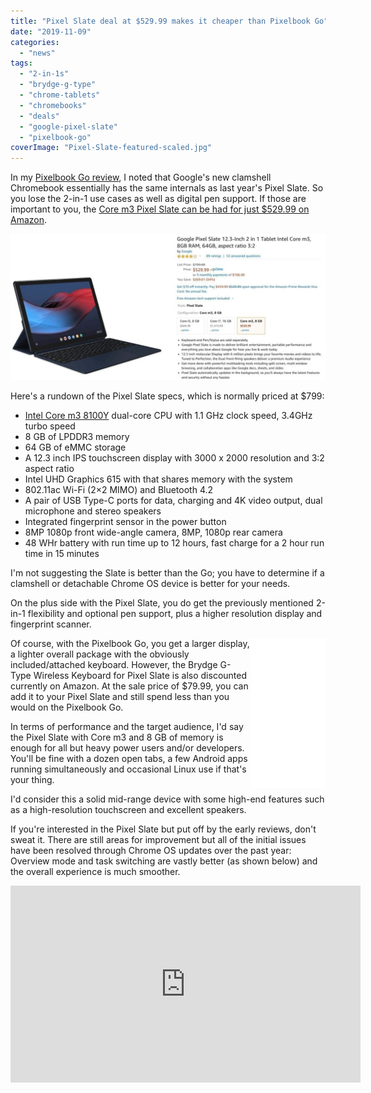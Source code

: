 ```yaml
---
title: "Pixel Slate deal at $529.99 makes it cheaper than Pixelbook Go"
date: "2019-11-09"
categories: 
  - "news"
tags: 
  - "2-in-1s"
  - "brydge-g-type"
  - "chrome-tablets"
  - "chromebooks"
  - "deals"
  - "google-pixel-slate"
  - "pixelbook-go"
coverImage: "Pixel-Slate-featured-scaled.jpg"
---
```


In my [Pixelbook Go review](https://www.aboutchromebooks.com/news/pixelbook-go-review-a-premium-price-validated-by-a-premium-device/), I noted that Google's new clamshell Chromebook essentially has the same internals as last year's Pixel Slate. So you lose the 2-in-1 use cases as well as digital pen support. If those are important to you, the [Core m3 Pixel Slate can be had for just $529.99 on Amazon](https://www.amazon.com/Google-Pixel-12-3-Inch-Tablet-aspect/dp/B07JWCHWRM/).

[![](images/Screenshot-2019-11-09-at-9.19.40-AM-1-1024x476-1.jpg)](https://www.amazon.com/Google-Pixel-12-3-Inch-Tablet-aspect/dp/B07JWCHWRM/)

Here's a rundown of the Pixel Slate specs, which is normally priced at $799:

- [Intel Core m3 8100Y](https://ark.intel.com/content/www/us/en/ark/products/185282/intel-core-m3-8100y-processor-4m-cache-up-to-3-40-ghz.html) dual-core CPU with 1.1 GHz clock speed, 3.4GHz turbo speed
- 8 GB of LPDDR3 memory
- 64 GB of eMMC storage
- A 12.3 inch IPS touchscreen display with 3000 x 2000 resolution and 3:2 aspect ratio
- Intel UHD Graphics 615 with that shares memory with the system
- 802.11ac Wi-Fi (2×2 MIMO) and Bluetooth 4.2
- A pair of USB Type-C ports for data, charging and 4K video output, dual microphone and stereo speakers
- Integrated fingerprint sensor in the power button
- 8MP 1080p front wide-angle camera, 8MP, 1080p rear camera
- 48 WHr battery with run time up to 12 hours, fast charge for a 2 hour run time in 15 minutes

I'm not suggesting the Slate is better than the Go; you have to determine if a clamshell or detachable Chrome OS device is better for your needs.

On the plus side with the Pixel Slate, you do get the previously mentioned 2-in-1 flexibility and optional pen support, plus a higher resolution display and fingerprint scanner.

<iframe style="width:120px;height:240px;" marginwidth="0" align="right" marginheight="0" scrolling="no" frameborder="0" src="//ws-na.amazon-adsystem.com/widgets/q?ServiceVersion=20070822&amp;OneJS=1&amp;Operation=GetAdHtml&amp;MarketPlace=US&amp;source=ss&amp;ref=as_ss_li_til&amp;ad_type=product_link&amp;tracking_id=aboutchromebo-20&amp;language=en_US&amp;marketplace=amazon&amp;region=US&amp;placement=B07J6TC92W&amp;asins=B07J6TC92W&amp;linkId=68b8c6ddcdae39ca83d3d86255c73594&amp;show_border=true&amp;link_opens_in_new_window=true"></iframe>

Of course, with the Pixelbook Go, you get a larger display, a lighter overall package with the obviously included/attached keyboard. However, the Brydge G-Type Wireless Keyboard for Pixel Slate is also discounted currently on Amazon. At the sale price of $79.99, you can add it to your Pixel Slate and still spend less than you would on the Pixelbook Go.

In terms of performance and the target audience, I'd say the Pixel Slate with Core m3 and 8 GB of memory is enough for all but heavy power users and/or developers. You'll be fine with a dozen open tabs, a few Android apps running simultaneously and occasional Linux use if that's your thing.

I'd consider this a solid mid-range device with some high-end features such as a high-resolution touchscreen and excellent speakers.

If you're interested in the Pixel Slate but put off by the early reviews, don't sweat it. There are still areas for improvement but all of the initial issues have been resolved through Chrome OS updates over the past year: Overview mode and task switching are vastly better (as shown below) and the overall experience is much smoother.

<iframe width="560" height="315" src="https://www.youtube.com/embed/4f6j0l9V5_o" frameborder="0" allow="accelerometer; autoplay; encrypted-media; gyroscope; picture-in-picture" allowfullscreen></iframe>
